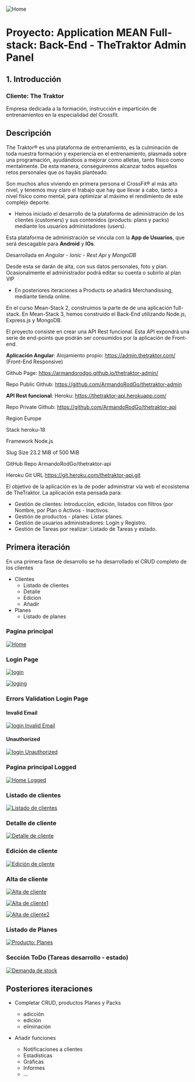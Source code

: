 ![Home](https://github.com/neollob/node-project/blob/master/readme-imgs/favicon.ico)
# Proyecto: Application MEAN Full-stack: Back-End - TheTraktor Admin Panel

## 1. Introducción

### Cliente: The Traktor

Empresa dedicada a la formación, instrucción e impartición de entrenamientos en la especialidad del Crossfit.

## Descripción

The Traktor® es una plataforma de entrenamiento, es la culminación de toda nuestra formación y experiencia en el entrenamiento, plasmada sobre una programación, ayudándoos a mejorar como atletas, tanto físico como mentalmente. De esta manera, conseguiremos alcanzar todos aquellos retos personales que os hayáis planteado.

Son muchos años viviendo en primera persona el CrossFit® al más alto nivel, y tenemos muy claro el trabajo que hay que llevar a cabo, tanto a nivel físico como mental, para optimizar al máximo el rendimiento de este complejo deporte.

- Hemos iniciado el desarrollo de la plataforma de administración de los clientes (customers) y sus contenidos (products: plans y packs)
mediante los usuarios administadores (users).

Esta plataforma de administración se vincula con la **App de Usuarios**, que será descagable para **Android** y **IOs**.

Desarrollada en *Angular* - *Ionic* - *Rest Api* y *MongoDB*

Desde esta se darán de alta, con sus datos personales, foto y plan. Ocasionalmente el administrador podrá editar su cuenta o subirlo al plan VIP

- En posteriores iteraciones a Products se añadirá Merchandissing, mediante tienda online.

En el curso Mean-Stack 2, construimos la parte de  de una aplicación full-stack. En Mean-Stack 3, hemos construido el Back-End utilizando Node.js, Express.js y MongoDB.

El proyecto consiste en crear una API Rest funcional. Esta API expondrá una serie de end-points que podrán ser consumidos por la aplicación de Front-end.

__Aplicación Angular__: Alojamiento propio: https://admin.thetraktor.com/ (Front-End Responsive)

Github Page: https://armandorodgo.github.io/thetraktor-admin/

Repo Public Github: https://github.com/ArmandoRodGo/thetraktor-admin



__API Rest funcional__:  Heroku: https://thetraktor-api.herokuapp.com/

Repo Private Github: https://github.com/ArmandoRodGo/thetraktor-api 

Region Europe

Stack heroku-18

Framework Node.js

Slug Size
23.2 MiB of 500 MiB

GitHub Repo  ArmandoRodGo/thetraktor-api

Heroku Git URL https://git.heroku.com/thetraktor-api.git


El objetivo de la aplicación es la de poder administrar vía web el ecosistema de TheTraktor. 
La aplicación esta pensada para:
- Gestión de clientes: Introducción, edición, listados con filtros (por Nombre, por Plan o Activos - Inactivos.
- Gestión de productos - planes: Listar planes.
- Gestión de usuarios administradores: Login y Registro.
- Gestión de Tareas por realizar: Listado de Tareas y estado.


## Primera iteración

En una primera fase de desarrollo se ha desarrollado el CRUD completo de los clientes 
- Clientes
    - Listado de clientes
    - Detalle
    - Edicion
    - Añadir 
- Planes
    - Listado de planes

### Pagina principal

[![Home](https://github.com/neollob/node-project/blob/master/readme-imgs/admin.thetraktor.com_(iPad)_Home.png)](https://github.com/neollob/node-project/blob/master/readme-imgs/admin.thetraktor.com_(iPad)_Home.png)

### Login Page

[![login](https://github.com/neollob/node-project/blob/master/readme-imgs/admin.thetraktor.com_(iPad)_Login.png)](https://github.com/neollob/node-project/blob/master/readme-imgs/admin.thetraktor.com_(iPad)_Login.png)

[![loging](https://github.com/neollob/node-project/blob/master/readme-imgs/admin.thetraktor.com_(iPad)_Logging.png)](https://github.com/neollob/node-project/blob/master/readme-imgs/admin.thetraktor.com_(iPad)_Logging.png)
### Errors Validation Login Page

#### Invalid Email

[![login Invalid Email](https://github.com/neollob/node-project/blob/master/readme-imgs/admin.thetraktor.com_Validation-Invalid-login1.png)](https://github.com/neollob/node-project/blob/master/readme-imgs/admin.thetraktor.com_Validation-Invalid-login1.png)

#### Unauthorized

[![login Unauthorized](https://github.com/neollob/node-project/blob/master/readme-imgs/admin.thetraktor.com_(iPad)_Validation-Unauthorized-login.png)](https://github.com/neollob/node-project/blob/master/readme-imgs/admin.thetraktor.com_(iPad)_Validation-Unauthorized-login.png)

### Pagina principal Logged

[![Home Logged](https://github.com/neollob/node-project/blob/master/readme-imgs/admin.thetraktor.com_(iPad)-home-logged.png)](https://github.com/neollob/node-project/blob/master/readme-imgs/admin.thetraktor.com_(iPad)-home-logged.png)


### Listado de clientes

[![Listado de clientes](https://github.com/neollob/node-project/blob/master/readme-imgs/admin.thetraktor.com_(iPad)-Customers.png)](https://github.com/neollob/node-project/blob/master/readme-imgs/admin.thetraktor.com_(iPad)-Customers.png)

### Detalle de cliente

[![Detalle de cliente](https://github.com/neollob/node-project/blob/master/readme-imgs/admin.thetraktor.com_(iPad)_Customer-detail.png)](https://github.com/neollob/node-project/blob/master/readme-imgs/admin.thetraktor.com_(iPad)_Customer-detail.png)

### Edición de cliente

[![Edición de cliente](https://github.com/neollob/node-project/blob/master/readme-imgs/admin.thetraktor.com_(iPad)_edit-customer.png)](https://github.com/neollob/node-project/blob/master/readme-imgs/admin.thetraktor.com_(iPad)_edit-customer.png)

### Alta de cliente

[![Alta de cliente](https://github.com/neollob/node-project/blob/master/readme-imgs/Create-customer.png)](https://github.com/neollob/node-project/blob/master/readme-imgs/Create-customer.png)

[![Alta de cliente1](https://github.com/neollob/node-project/blob/master/readme-imgs/admin.thetraktor.com_(iPad)_creating-customer1.png)](https://github.com/neollob/node-project/blob/master/readme-imgs/admin.thetraktor.com_(iPad)_creating-customer1.png)

[![Alta de cliente2](https://github.com/neollob/node-project/blob/master/readme-imgs/admin.thetraktor.com_(iPad)_creating-customer2.png)](https://github.com/neollob/node-project/blob/master/readme-imgs/admin.thetraktor.com_(iPad)_creating-customer2.png)

### Listado de Planes

[![Producto: Planes](https://github.com/neollob/node-project/blob/master/readme-imgs/admin.thetraktor.com_(iPad)_Products-Plans.png)](https://github.com/neollob/node-project/blob/master/readme-imgs/admin.thetraktor.com_(iPad)_Products-Plans.png)

### Sección ToDo (Tareas desarrollo - estado)

[![Demanda de stock](https://github.com/neollob/node-project/blob/master/readme-imgs/admin.thetraktor.com_(iPad)_Todo-section.png)](https://github.com/neollob/node-project/blob/master/readme-imgs/admin.thetraktor.com_(iPad)_Todo-section.png)


## Posteriores iteraciones

- Completar CRUD, productos Planes y Packs
    - adicción
    - edición
    - eliminación
		
- Añadir funciones 
		
    - Notificaciones a clientes
    - Estadísticas 
    - Gráficas
    - Informes
    - ...


